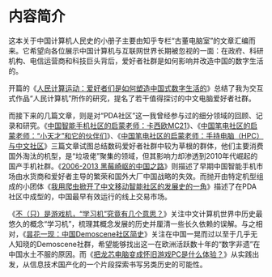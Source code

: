 # 内容简介
这本关于中国计算机人民史的小册子主要由知乎专栏“古董电脑室”的文章汇编而来。它希望向各位展示中国计算机与互联网世界长期被忽视的一面：在政府、科研机构、电信运营商和科技巨头背后，爱好者社群是如何影响并改造中国的数字生活的。

开篇的《[人民计算运动：爱好者们是如何塑造中国式数字生活的](peoples_computing.md)》总结了我为交互式作品“人民计算机”所作的研究，提名了若干值得探讨的中文电脑爱好者社群。

而接下来的几篇文章，则是对“PDA社区”这一我曾经参与过的细分领域的回顾、记录和研究。《[中国智能手机社区的启蒙老师：卡西欧MC21](casio_mc21.md)》、《[中国笔电社区的启蒙老师：“小天才”和它的伙伴们](xiaotiancai_and_mini_laptops.md)》、《[中国笔电社区的启蒙老师：手持电脑（HPC）与中文社区](handheld_pc_in_china.md)》三篇文章试图总结数码爱好者社群中较为草根的群体，他们主要消费国外淘汰的机型，是“垃圾佬”聚集的领域，但其影响力却渗透到2010年代崛起的国产手机社群。《[2006-2013 黑莓崎岖的中国之路](blackberry_in_china.md)》则描述了早期中国智能手机市场由水货商和爱好者主导的繁荣和国外大厂中国战略的失效。而抛开由特定机型组成的小团体《[我用爬虫掀开了中文移动智能社区的发展史的一角](tompda_data_analysis.md)》描述了在PDA社区中成型的，中国最早有效运行的线上交易市场。

《[不（只）是游戏机，“学习机”究竟有几个意思？](learn_machine_definition.md)》关注中文计算机世界中历史最悠久的概念“学习机”，梳理其概念发展的历史并厘清一些长久依赖的误解。与之相对，《[昙花一现：中国Demoscene社区简史](chinese_demoscene_history.md)》关注在中国一晃而过以至于几乎无人知晓的Demoscene社群，希望能够找出这一在欧洲活跃数十年的“数字非遗”在中国水土不服的原因。而《[把龙芯电脑变成怀旧游戏PC是什么体验？](loongson_gaming_pc.md)》从实践出发，从信息技术国产化的一个片段探索书写另类历史的可能性。
